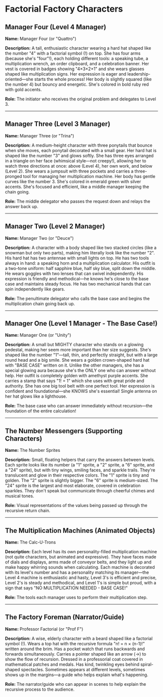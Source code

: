 # Factorial Factory Characters

## Manager Four (Level 4 Manager)
**Name:** Manager Four (or "Quattro")

**Description:**
A tall, enthusiastic character wearing a hard hat shaped like the number "4" with a factorial symbol (!) on top. She has four arms (because she's "four"!), each holding different tools: a speaking tube, a multiplication wrench, an order clipboard, and a celebration banner. Her vest is covered in badges showing "4×3×2×1" and she wears glasses shaped like multiplication signs. Her expression is eager and leadership-oriented—she starts the whole process! Her body is slightly squared (like the number 4) but bouncy and energetic. She's colored in bold ruby red with gold accents.

**Role:** The initiator who receives the original problem and delegates to Level 3.

---

## Manager Three (Level 3 Manager)
**Name:** Manager Three (or "Trina")

**Description:**
A medium-height character with three ponytails that bounce when she moves, each ponytail decorated with a small gear. Her hard hat is shaped like the number "3" and glows softly. She has three eyes arranged in a triangle on her face (whimsical style—not creepy!), allowing her to watch three directions at once: above (Level 4), her own work, and below (Level 2). She wears a jumpsuit with three pockets and carries a three-pronged tool for managing her multiplication machine. Her body has gentle curves like the number 3. She's colored in emerald green with silver accents. She's focused and efficient, like a middle manager keeping the chain going.

**Role:** The middle delegator who passes the request down and relays the answer back up.

---

## Manager Two (Level 2 Manager)
**Name:** Manager Two (or "Deuce")

**Description:**
A character with a body shaped like two stacked circles (like a snowman but only two parts), making him literally look like the number "2". His hard hat has two antennae with small lights on top. He has two tools always in hand: a speaking horn and a multiplication calculator. His outfit is a two-tone uniform: half sapphire blue, half sky blue, split down the middle. He wears goggles with two lenses that can swivel independently. His expression is friendly and methodical—he knows he's close to the base case and maintains steady focus. He has two mechanical hands that can spin independently like gears.

**Role:** The penultimate delegator who calls the base case and begins the multiplication chain going back up.

---

## Manager One (Level 1 Manager - The Base Case!)
**Name:** Manager One (or "Unity")

**Description:**
A small but MIGHTY character who stands on a glowing pedestal, making her seem more important than her size suggests. She's shaped like the number "1"—tall, thin, and perfectly straight, but with a large round head and a big smile. She wears a golden crown-shaped hard hat with "BASE CASE" written on it. Unlike the other managers, she has a special glowing aura because she's the ONLY one who can answer without help. Her outfit is completely golden with amethyst purple accents. She carries a stamp that says "1! = 1" which she uses with great pride and authority. She has one big tool belt with one perfect tool. Her expression is confident and foundational—she KNOWS she's essential! Single antenna on her hat glows like a lighthouse.

**Role:** The base case who can answer immediately without recursion—the foundation of the entire calculation!

---

## The Number Messengers (Supporting Characters)
**Name:** The Number Sprites

**Description:**
Small, floating helpers that carry the answers between levels. Each sprite looks like its number (a "1" sprite, a "2" sprite, a "6" sprite, and a "24" sprite), but with tiny wings, smiling faces, and sparkle trails. They're translucent and glow in their respective colors. The "1" sprite is tiny and golden. The "2" sprite is slightly bigger. The "6" sprite is medium-sized. The "24" sprite is the largest and most elaborate, covered in celebration sparkles. They don't speak but communicate through cheerful chimes and musical tones.

**Role:** Visual representations of the values being passed up through the recursive return chain.

---

## The Multiplication Machines (Animated Objects)
**Name:** The Calc-U-Trons

**Description:**
Each level has its own personality-filled multiplication machine (not quite characters, but animated and expressive). They have faces made of dials and displays, arms made of conveyor belts, and they light up and make happy whirring sounds when calculating. Each machine is decorated with its level's number and has a personality matching its manager—the Level 4 machine is enthusiastic and hasty, Level 3's is efficient and precise, Level 2's is steady and methodical, and Level 1's is simple but proud, with a sign that says "NO MULTIPLICATION NEEDED - BASE CASE!"

**Role:** The tools each manager uses to perform their multiplication step.

---

## The Factory Foreman (Narrator/Guide)
**Name:** Professor Factorial (or "Prof F")

**Description:**
A wise, elderly character with a beard shaped like a factorial symbol (!). Wears a top hat with the recursive formula "n! = n × (n-1)!" written around the brim. Has a pocket watch that runs backwards and forwards simultaneously. Carries a pointer shaped like an arrow (→) to show the flow of recursion. Dressed in a professorial coat covered in mathematical patches and medals. Has kind, twinkling eyes behind spiral-shaped spectacles. Sometimes appears at different levels, sometimes shows up in the margins—a guide who helps explain what's happening.

**Role:** The narrator/guide who can appear in scenes to help explain the recursive process to the audience.

